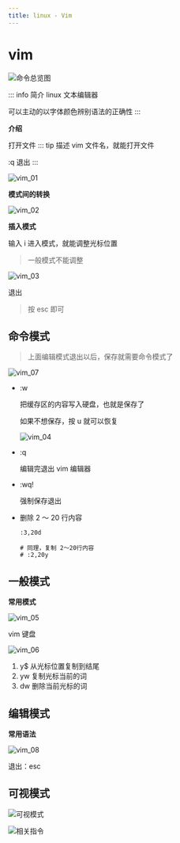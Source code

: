 ```yaml
---
title: linux - Vim
---
```


# vim

![命令总览图](./img/vim/vim__2024-10-23-14-32-31.png)

::: info 简介
linux 文本编辑器

可以主动的以字体颜色辨别语法的正确性
:::

**介绍**

打开文件
::: tip 描述
vim 文件名，就能打开文件

:q 退出
:::

![vim_01](../img/vim/vim_01.png)

**模式间的转换**

![vim_02](../img/vim/vim_02.png)

**插入模式**

输入 i 进入模式，就能调整光标位置

> 一般模式不能调整

![vim_03](../img/vim/vim_03.png)

退出

> 按 esc 即可

## 命令模式

> 上面编辑模式退出以后，保存就需要命令模式了

![vim_07](../img/vim/vim_07.png)

- :w

  把缓存区的内容写入硬盘，也就是保存了

  如果不想保存，按 u 就可以恢复

  ![vim_04](../img/vim/vim_04.png)

- :q

  编辑完退出 vim 编辑器

- :wq!

  强制保存退出

- 删除 2 ～ 20 行内容

  ```shell
  :3,20d

  # 同理，复制 2～20行内容
  # :2,20y
  ```

## 一般模式

**常用模式**

![vim_05](../img/vim/vim_05.png)

vim 键盘

![vim_06](../img/vim/vim_06.png)

1. y$ 从光标位置复制到结尾
2. yw 复制光标当前的词
3. dw 删除当前光标的词

## 编辑模式

**常用语法**

![vim_08](../img/vim/vim_08.png)

退出：esc

## 可视模式

![可视模式](./img/vim/vim__2024-10-23-15-15-34.png)

![相关指令](./img/vim/vim__2024-10-23-15-16-10.png)
